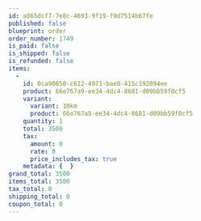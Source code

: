 ```yaml
---
id: a865dcf7-7e8c-4693-9f19-f9d7514b67fe
published: false
blueprint: order
order_number: 1749
is_paid: false
is_shipped: false
is_refunded: false
items:
  -
    id: 0ca90850-c622-4971-bae8-415c192094ee
    product: 66e767a9-ee34-4dc4-8681-d09bb59f0cf5
    variant:
      variant: 10km
      product: 66e767a9-ee34-4dc4-8681-d09bb59f0cf5
    quantity: 1
    total: 3500
    tax:
      amount: 0
      rate: 0
      price_includes_tax: true
    metadata: {  }
grand_total: 3500
items_total: 3500
tax_total: 0
shipping_total: 0
coupon_total: 0
---
```


